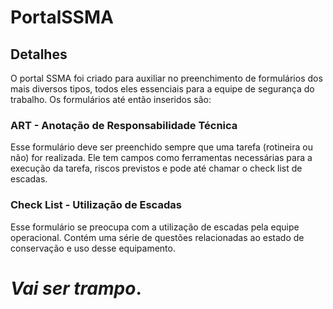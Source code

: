 # PortalSSMA
## Detalhes

O portal SSMA foi criado para auxiliar no preenchimento de formulários dos mais diversos
tipos, todos eles essenciais para a equipe de segurança do trabalho. Os formulários até então inseridos são:

### ART - Anotação de Responsabilidade Técnica

Esse formulário deve ser preenchido sempre que uma tarefa (rotineira ou não) for realizada.
Ele tem campos como ferramentas necessárias para a execução da tarefa, riscos previstos e pode
até chamar o check list de escadas.

### Check List - Utilização de Escadas

Esse formulário se preocupa com a utilização de escadas pela equipe operacional. Contém uma série de questões
relacionadas ao estado de conservação e uso desse equipamento.

# **_Vai ser trampo_**.